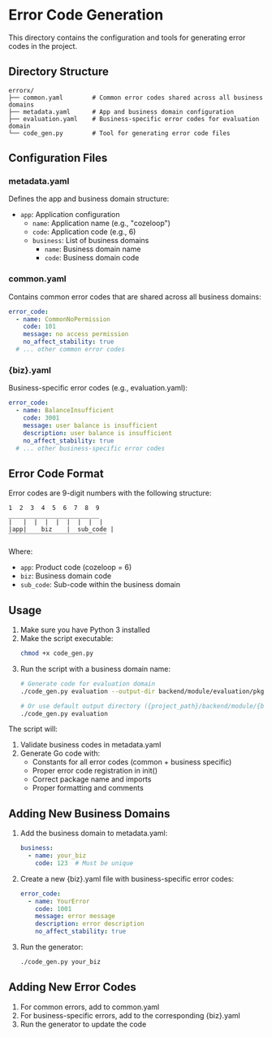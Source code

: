 # Error Code Generation

This directory contains the configuration and tools for generating error codes in the project.

## Directory Structure

```
errorx/
├── common.yaml        # Common error codes shared across all business domains
├── metadata.yaml      # App and business domain configuration
├── evaluation.yaml    # Business-specific error codes for evaluation domain
└── code_gen.py        # Tool for generating error code files
```

## Configuration Files

### metadata.yaml
Defines the app and business domain structure:
- `app`: Application configuration
  - `name`: Application name (e.g., "cozeloop")
  - `code`: Application code (e.g., 6)
  - `business`: List of business domains
    - `name`: Business domain name
    - `code`: Business domain code

### common.yaml
Contains common error codes that are shared across all business domains:
```yaml
error_code:
  - name: CommonNoPermission
    code: 101
    message: no access permission
    no_affect_stability: true
  # ... other common error codes
```

### {biz}.yaml
Business-specific error codes (e.g., evaluation.yaml):
```yaml
error_code:
  - name: BalanceInsufficient
    code: 3001
    message: user balance is insufficient
    description: user balance is insufficient
    no_affect_stability: true
  # ... other business-specific error codes
```

## Error Code Format

Error codes are 9-digit numbers with the following structure:
```
1  2  3  4  5  6  7  8  9
_________________________
|   |  |  |  |  |  |  |  |
|app|    biz    |  sub_code |
‾‾‾‾‾‾‾‾‾‾‾‾‾‾‾‾‾‾‾‾‾‾‾‾‾‾‾
```

Where:
- `app`: Product code (cozeloop = 6)
- `biz`: Business domain code
- `sub_code`: Sub-code within the business domain

## Usage

1. Make sure you have Python 3 installed
2. Make the script executable:
   ```bash
   chmod +x code_gen.py
   ```
3. Run the script with a business domain name:
   ```bash
   # Generate code for evaluation domain
   ./code_gen.py evaluation --output-dir backend/module/evaluation/pkg/errno

   # Or use default output directory ({project_path}/backend/module/{biz}/pkg/errno)
   ./code_gen.py evaluation
   ```

The script will:
1. Validate business codes in metadata.yaml
2. Generate Go code with:
   - Constants for all error codes (common + business specific)
   - Proper error code registration in init()
   - Correct package name and imports
   - Proper formatting and comments

## Adding New Business Domains

1. Add the business domain to metadata.yaml:
   ```yaml
   business:
     - name: your_biz
       code: 123  # Must be unique
   ```

2. Create a new {biz}.yaml file with business-specific error codes:
   ```yaml
   error_code:
     - name: YourError
       code: 1001
       message: error message
       description: error description
       no_affect_stability: true
   ```

3. Run the generator:
   ```bash
   ./code_gen.py your_biz
   ```

## Adding New Error Codes

1. For common errors, add to common.yaml
2. For business-specific errors, add to the corresponding {biz}.yaml
3. Run the generator to update the code
